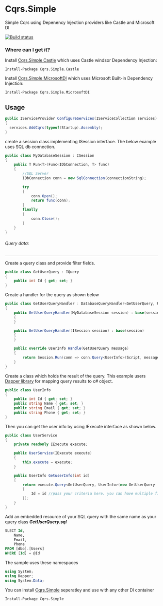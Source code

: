 # Cqrs.Simple
Simple Cqrs using Depenency Injection providers like Castle and Microsoft DI

[![Build status](https://dev.azure.com/donatekartorg/donatekart/_apis/build/status/Cqrs.Simple-CI)](https://dev.azure.com/donatekartorg/donatekart/_build/latest?definitionId=15)

### Where can I get it?

Install [Cqrs.Simple.Castle](https://www.nuget.org/packages/Cqrs.Simple.Castle/) which uses Castle windsor Dependency Injection:

```
Install-Package Cqrs.Simple.Castle
```

Install [Cqrs.Simple.MicrosoftDI](https://www.nuget.org/packages/Cqrs.Simple.MicrosoftDI/) which uses Microsoft Built-in Dependency Injection:

```
Install-Package Cqrs.Simple.MicrosoftDI
```

## Usage

```csharp
public IServiceProvider ConfigureServices(IServiceCollection services)
{
  services.AddCqrs(typeof(Startup).Assembly);
}
```
create a session class implementing ISession interface. The below example uses SQL db connection.
```csharp
public class MyDatabaseSession : ISession
{
    public T Run<T>(Func<IDbConnection, T> func)
    {
        //SQL Server
        IDbConnection conn = new SqlConnection(connectionString);

        try
        {
            conn.Open();
            return func(conn);
        }
        finally
        {
            conn.Close();
        }
    }
}
```

###### Query data:
------------------

Create a query class and provide filter fields.
```csharp
public class GetUserQuery : IQuery
{
    public int Id { get; set; }
}
```

Create a handler for the query as shown below
```csharp
public class GetUserQueryHandler : DatabaseQueryHandler<GetUserQuery, UserInfo>
{
    public GetUserQueryHandler(MyDatabaseSession session) : base(session)
    {
    }

    public GetUserQueryHandler(ISession session) : base(session)
    {
    }

    public override UserInfo Handle(GetUserQuery message)
    {
        return Session.Run(conn => conn.Query<UserInfo>(Script, message));
    }
}
```

Create a class which holds the result of the query. This example users [Dapper library](https://github.com/StackExchange/Dapper) for mapping query results to c# object.
```csharp
public class UserInfo
{
    public int Id { get; set; }
    public string Name { get; set; }
    public string Email { get; set; }
    public string Phone { get; set; }
}
```

Then you can get the user info by using IExecute interface as shown below.
```csharp
public class UserService
{
    private readonly IExecute execute;

    public UserService(IExecute execute)
    {
        this.execute = execute;
    }

    public UserInfo GetuserInfo(int id)
    {
        return execute.Query<GetUserQuery, UserInfo>(new GetUserQuery
        {
            Id = id //pass your criteria here. you can have multiple fields and they will match variables in the sql prefixing symbol @
        });
    }
}
```

Add an embedded resource of your SQL query with the same name as your query class **_GetUserQuery.sql_**
```sql
SLECT Id,
	Name,
	Email,
	Phone
FROM [dbo].[Users]
WHERE [Id] = @Id
```

The sample uses these namespaces
```csharp
using System;
using Dapper;
using System.Data;
```

You can install [Cqrs.Simple](https://www.nuget.org/packages/Cqrs.Simple/) seperatley and use with any other DI container

```
Install-Package Cqrs.Simple
```